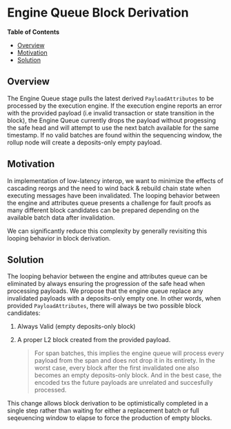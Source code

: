 # Engine Queue Block Derivation

<!-- START doctoc generated TOC please keep comment here to allow auto update -->
<!-- DON'T EDIT THIS SECTION, INSTEAD RE-RUN doctoc TO UPDATE -->
**Table of Contents**

- [Overview](#overview)
- [Motivation](#motivation)
- [Solution](#solution)

<!-- END doctoc generated TOC please keep comment here to allow auto update -->

## Overview

The Engine Queue stage pulls the latest derived `PayloadAttributes` to be processed by the execution
engine. If the execution engine reports an error with the provided payload (i.e invalid transaction
or state transition in the block), the Engine Queue currently drops the payload without progessing
the safe head and will attempt to use the next batch available for the same timestamp. If no valid
batches are found within the sequencing window, the rollup node will create a deposits-only empty
payload.

## Motivation

In implementation of low-latency interop, we want to minimize the effects of cascading reorgs
and the need to wind back & rebuild chain state when executing messages have been invalidated. The
looping behavior between the engine and attributes queue presents a challenge for fault proofs as
many different block candidates can be prepared depending on the available batch data after invalidation.

We can significantly reduce this complexity by generally revisiting this looping behavior in block derivation.

## Solution

The looping behavior between the engine and attributes queue can be eliminated by always ensuring
the progression of the safe head when processing payloads. We propose that the engine queue replace
any invalidated payloads with a deposits-only empty one. In other words, when provided `PayloadAttributes`,
there will always be two possible block candidates:

1. Always Valid (empty deposits-only block)
2. A proper L2 block created from the provided payload.

   > For span batches, this implies the engine queue will process every payload from the span and does not drop
   > it in its entirety. In the worst case, every block after the first invalidated one also becomes an empty
   > deposits-only block. And in the best case, the encoded txs the future payloads are unrelated and succesfully
   > processed.

This change allows block derivation to be optimistically completed in a single step rather than waiting for
either a replacement batch or full seqeuencing window to elapse to force the production of empty blocks.
